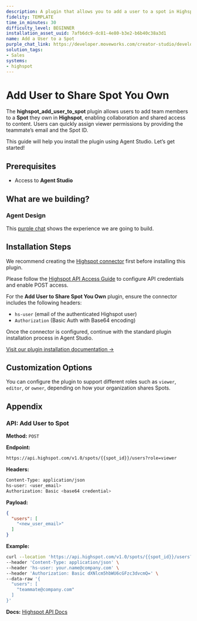 ```yaml
---
description: A plugin that allows you to add a user to a spot in Highspot.
fidelity: TEMPLATE
time_in_minutes: 30
difficulty_level: BEGINNER
installation_asset_uuid: 7afb6dc9-dc81-4e80-b3e2-b6b40c38a3d1
name: Add a User to a Spot
purple_chat_link: https://developer.moveworks.com/creator-studio/developer-tools/purple-chat/?conversation=%7B%22startTimestamp%22%3A%2211%3A43+AM%22%2C%22messages%22%3A%5B%7B%22parts%22%3A%5B%7B%22richText%22%3A%22%3Cp%3ECan+you+add+Jay+Scotto+to+the+product+roadmap+spot%3F%3C%2Fp%3E%22%7D%5D%2C%22role%22%3A%22user%22%7D%2C%7B%22parts%22%3A%5B%7B%22reasoningSteps%22%3A%5B%7B%22richText%22%3A%22%3Cp%3EAdding+Jay+Scotto+to+Product+Roadmap+Spot+in+Highspot%3C%2Fp%3E%22%2C%22status%22%3A%22success%22%7D%5D%7D%2C%7B%22richText%22%3A%22Ok%2C+adding+Jay+Scotto+to+the+Product+Roadmap+spot+in+Highspot.%22%7D%2C%7B%22citations%22%3A%5B%7B%22citationTitle%22%3A%22Product+Roadmap%22%2C%22connectorName%22%3A%22highspot%22%7D%2C%7B%22citationTitle%22%3A%22Jay+Scotto%22%2C%22connectorName%22%3A%22highspot%22%7D%5D%7D%5D%2C%22role%22%3A%22assistant%22%7D%5D%7D
solution_tags:
- Sales
systems:
- highspot
---
```

# Add User to Share Spot You Own

The **highspot_add_user_to_spot** plugin allows users to add team members to a **Spot** they own in **Highspot**, enabling collaboration and shared access to content. Users can quickly assign viewer permissions by providing the teammate’s email and the Spot ID.

This guide will help you install the plugin using Agent Studio. Let’s get started!

## Prerequisites

- Access to **Agent Studio**

## What are we building?

### Agent Design

This [purple chat](https://developer.moveworks.com/creator-studio/developer-tools/purple-chat/?conversation=%7B%22startTimestamp%22%3A%2211%3A43+AM%22%2C%22messages%22%3A%5B%7B%22parts%22%3A%5B%7B%22richText%22%3A%22%3Cp%3ECan+you+add+Jay+Scotto+to+the+product+roadmap+spot%3F%3C%2Fp%3E%22%7D%5D%2C%22role%22%3A%22user%22%7D%2C%7B%22parts%22%3A%5B%7B%22reasoningSteps%22%3A%5B%7B%22richText%22%3A%22%3Cp%3EAdding+Jay+Scotto+to+Product+Roadmap+Spot+in+Highspot%3C%2Fp%3E%22%2C%22status%22%3A%22success%22%7D%5D%7D%2C%7B%22richText%22%3A%22Ok%2C+adding+Jay+Scotto+to+the+Product+Roadmap+spot+in+Highspot.%22%7D%2C%7B%22citations%22%3A%5B%7B%22citationTitle%22%3A%22Product+Roadmap%22%2C%22connectorName%22%3A%22highspot%22%7D%2C%7B%22citationTitle%22%3A%22Jay+Scotto%22%2C%22connectorName%22%3A%22highspot%22%7D%5D%7D%5D%2C%22role%22%3A%22assistant%22%7D%5D%7D) shows the experience we are going to build.

## Installation Steps

We recommend creating the [Highspot connector](https://developer.moveworks.com/creator-studio/resources/connector/?id=highspot) first before installing this plugin.

Please follow the [Highspot API Access Guide](https://api.highspot.com/) to configure API credentials and enable POST access.

For the **Add User to Share Spot You Own** plugin, ensure the connector includes the following headers:

- `hs-user` (email of the authenticated Highspot user)
- `Authorization` (Basic Auth with Base64 encoding)

Once the connector is configured, continue with the standard plugin installation process in Agent Studio.

[Visit our plugin installation documentation →](https://help.moveworks.com/docs/ai-agent-marketplace)

## Customization Options

You can configure the plugin to support different roles such as `viewer`, `editor`, or `owner`, depending on how your organization shares Spots.

## Appendix

### API: Add User to Spot

**Method:** `POST`

**Endpoint:**

```bash
https://api.highspot.com/v1.0/spots/{{spot_id}}/users?role=viewer
```

**Headers:**

```bash
Content-Type: application/json
hs-user: <user_email>
Authorization: Basic <base64 credential>
```

**Payload:**

```json
{
  "users": [
    "<new_user_email>"
  ]
}
```

**Example:**

```bash
curl --location 'https://api.highspot.com/v1.0/spots/{{spot_id}}/users?role=viewer' \
--header 'Content-Type: application/json' \
--header 'hs-user: your.name@company.com' \
--header 'Authorization: Basic dXNlcm5hbWU6cGFzc3dvcmQ=' \
--data-raw '{
  "users": [
    "teammate@company.com"
  ]
}'
```

**Docs:** [Highspot API Docs](https://api.highspot.com/)
